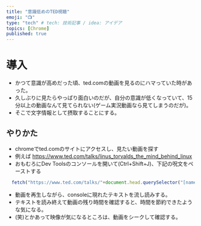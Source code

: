 ```yaml
---
title: "意識低めのTED視聴"
emoji: "📺"
type: "tech" # tech: 技術記事 / idea: アイデア
topics: [Chrome]
published: true
---
```


# 導入

- かつて意識が高めだった頃、ted.comの動画を見るのにハマっていた時があった。
- 久しぶりに見たらやっぱり面白いのだが、自分の意識が低くなっていて、15分以上の動画なんて見てられない(ゲーム実況動画なら見てしまうのだが)。
- そこで文字情報として摂取することにする。

## やりかた

- chromeでted.comのサイトにアクセスし、見たい動画を探す
- 例えば <https://www.ted.com/talks/linus_torvalds_the_mind_behind_linux>
- おもむろにDev Toolsのコンソールを開いて(Ctrl+Shift+J)、下記の呪文をペーストする

```javascript
  fetch("https://www.ted.com/talks/"+document.head.querySelector("[name^=twitter\\:app\\:url]").attributes.content.value.replace(/[^0-9]/g,"")+"/transcript.json?language=ja").then(r=>r.json()).then(j=>console.log(j.paragraphs.map(p=>p.cues.map(c=>c.text)).flat().join("\n")))
```

- 動画を再生しながら、consoleに現れたテキストを流し読みする。
- テキストを読み終えて動画の残り時間を確認すると、時間を節約できたような気になる。
- (笑)とかあって映像が気になるところは、動画をシークして確認する。

